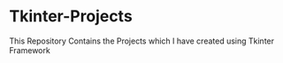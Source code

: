 # Tkinter-Projects
This Repository Contains the Projects which I have created using Tkinter Framework
